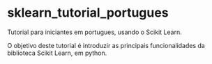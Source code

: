 # sklearn_tutorial_portugues

Tutorial para iniciantes em portugues, usando o Scikit Learn.

O objetivo deste tutorial é introduzir as principais funcionalidades da biblioteca Scikit Learn, em python.
